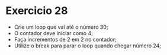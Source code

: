 # Exercicio 28

- Crie um loop que vai até o número 30;
- O contador deve iniciar como 4;
- Faça incrementos de 2 em 2 no contador;
- Utilize o break para parar o loop quando chegar número 24;